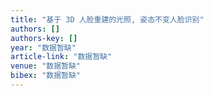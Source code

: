 ```yaml
---
title: "基于 3D 人脸重建的光照, 姿态不变人脸识别"
authors: []
authors-key: []
year: "数据暂缺"
article-link: "数据暂缺"
venue: "数据暂缺"
bibex: "数据暂缺"
---
```

